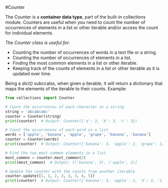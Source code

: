 #Counter

The Counter is a **container data type**, part of the built-in collections module. Counters are useful when you need to count the number of occurrences of elements in a list or other iterable and/or access the count for individual elements.

_The Counter class is useful for:_

- Counting the number of occurrences of words in a text file or a string.
- Counting the number of occurrences of elements in a list.
- Finding the most common elements in a list or other iterable.
- Keeping track of the counts of elements in a list or other iterable as it is updated over time.

Being a _dict()_ subccalss, when given a iterable, it will return a dictionary that maps the elements of the iterable to their counts.
Example:

```python
from collections import Counter

# Count the occurrences of each character in a string
string = 'abcabcabc'
counter = Counter(string)
print(counter)  # Output: Counter({'a': 3, 'b': 3, 'c': 3})

# Count the occurrences of each word in a list
words = ['apple', 'banana', 'apple', 'grape', 'banana', 'banana']
counter = Counter(words)
print(counter)  # Output: Counter({'banana': 3, 'apple': 2, 'grape': 1})

# Find the two most common elements in a list
most_common = counter.most_common(2)
print(most_common)  # Output: [('banana', 3), ('apple', 2)]

# Update the counter with the counts from another iterable
counter.update([1, 1, 2, 3, 3, 3, 4, 5])
print(counter)  # Output: Counter({'banana': 3, 'apple': 2, '3': 3, '1': 2, '2': 1, '4': 1, '5': 1, 'grape': 1})
```
